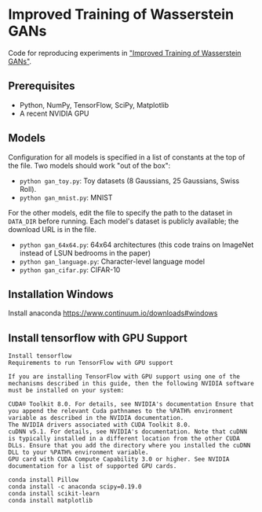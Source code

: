 Improved Training of Wasserstein GANs
=====================================

Code for reproducing experiments in ["Improved Training of Wasserstein GANs"](https://arxiv.org/abs/1704.00028).


## Prerequisites

- Python, NumPy, TensorFlow, SciPy, Matplotlib
- A recent NVIDIA GPU

## Models

Configuration for all models is specified in a list of constants at the top of
the file. Two models should work "out of the box":

- `python gan_toy.py`: Toy datasets (8 Gaussians, 25 Gaussians, Swiss Roll). 
- `python gan_mnist.py`: MNIST

For the other models, edit the file to specify the path to the dataset in
`DATA_DIR` before running. Each model's dataset is publicly available; the
download URL is in the file.

- `python gan_64x64.py`: 64x64 architectures (this code trains on ImageNet instead of LSUN bedrooms in the paper)
- `python gan_language.py`: Character-level language model
- `python gan_cifar.py`: CIFAR-10


## Installation Windows

Install anaconda
https://www.continuum.io/downloads#windows


## Install tensorflow with GPU Support
    Install tensorflow
    Requirements to run TensorFlow with GPU support

    If you are installing TensorFlow with GPU support using one of the mechanisms described in this guide, then the following NVIDIA software must be installed on your system:

    CUDA® Toolkit 8.0. For details, see NVIDIA's documentation Ensure that you append the relevant Cuda pathnames to the %PATH% environment variable as described in the NVIDIA documentation.
    The NVIDIA drivers associated with CUDA Toolkit 8.0.
    cuDNN v5.1. For details, see NVIDIA's documentation. Note that cuDNN is typically installed in a different location from the other CUDA DLLs. Ensure that you add the directory where you installed the cuDNN DLL to your %PATH% environment variable.
    GPU card with CUDA Compute Capability 3.0 or higher. See NVIDIA documentation for a list of supported GPU cards.
    
    conda install Pillow
    conda install -c anaconda scipy=0.19.0
    conda install scikit-learn
    conda install matplotlib
